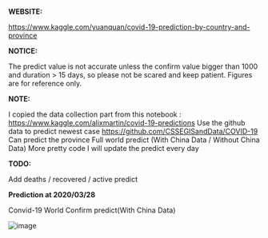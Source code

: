 **WEBSITE:**

https://www.kaggle.com/yuanquan/covid-19-prediction-by-country-and-province

**NOTICE:**

The predict value is not accurate unless the confirm value bigger than 1000 and duration > 15 days, so please not be scared and keep patient. Figures are for reference only.

**NOTE:**

I copied the data collection part from this notebook : https://www.kaggle.com/alixmartin/covid-19-predictions
Use the github data to predict newest case https://github.com/CSSEGISandData/COVID-19
Can predict the province
Full world predict (With China Data / Without China Data)
More pretty code
I will update the predict every day

**TODO:**

Add deaths / recovered / active predict

**Prediction at 2020/03/28**

Convid-19 World Confirm predict(With China Data)

![image](https://raw.githubusercontent.com/pangafu/covid-19-prediction-by-country-and-province/master/prediction/20200328/world(With%20China%20Data).png)

